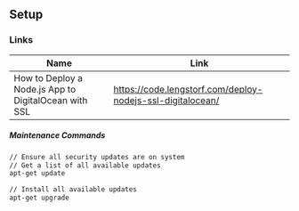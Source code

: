 ## Setup

### Links
| Name          | Link                                                            |
|---------------|-----------------------------------------------------------------|
| How to Deploy a Node.js App to DigitalOcean with SSL | https://code.lengstorf.com/deploy-nodejs-ssl-digitalocean/ |

##### Maintenance Commands
```bash
// Ensure all security updates are on system
// Get a list of all available updates
apt-get update

// Install all available updates
apt-get upgrade
```
